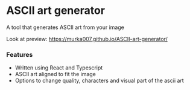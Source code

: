 # ASCII art generator

A tool that generates ASCII art from your image

Look at preview: https://murka007.github.io/ASCII-art-generator/

### Features
- Written using React and Typescript
- ASCII art aligned to fit the image
- Options to change quality, characters and visual part of the ascii art
